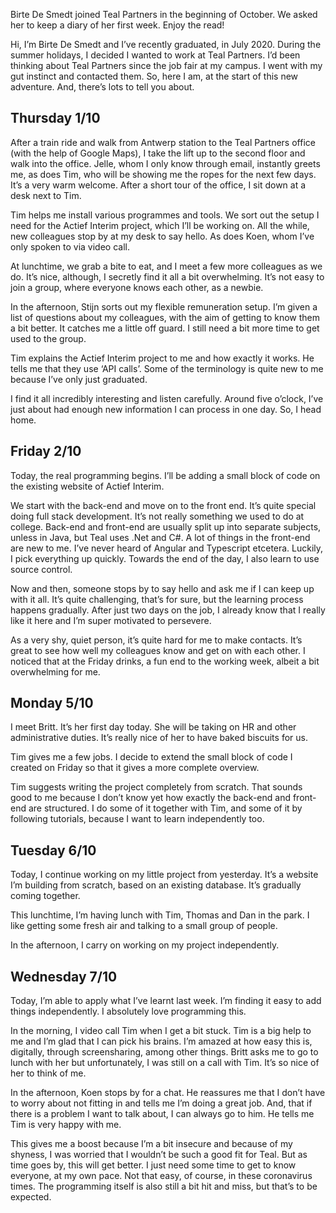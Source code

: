 <!-- title: Birte’s first week at Teal Partners: "Educational and overwhelming, but one thing is sure: I'm super motivated"  -->
<!-- author: Birte -->
<!-- date: 2020-11-23 -->

Birte De Smedt joined Teal Partners in the beginning of October. We asked her to keep a diary of her first week. Enjoy the read! 

Hi, I’m Birte De Smedt and I’ve recently graduated, in July 2020. During the summer holidays, I decided I wanted to work at Teal Partners. I’d been thinking about Teal Partners since the job fair at my campus. I went with my gut instinct and contacted them. So, here I am, at the start of this new adventure. And, there’s lots to tell you about.

## Thursday 1/10
After a train ride and walk from Antwerp station to the Teal Partners office (with the help of Google Maps), I take the lift up to the second floor and walk into the office. Jelle, whom I only know through email, instantly greets me, as does Tim, who will be showing me the ropes for the next few days. It’s a very warm welcome.  After a short tour of the office, I sit down at a desk next to Tim. 

Tim helps me install various programmes and tools. We sort out the setup I need for the Actief Interim project, which I’ll be working on. All the while, new colleagues stop by at my desk to say hello. As does Koen, whom I’ve only spoken to via video call.

At lunchtime, we grab a bite to eat, and I meet a few more colleagues as we do. It’s nice, although, I secretly find it all a bit overwhelming. It’s not easy to join a group, where everyone knows each other, as a newbie.

In the afternoon, Stijn sorts out my flexible remuneration setup. I’m given a list of questions about my colleagues, with the aim of getting to know them a bit better. It catches me a little off guard. I still need a bit more time to get used to the group.

Tim explains the Actief Interim project to me and how exactly it works. He tells me that they use ‘API calls’. Some of the terminology is quite new to me because I’ve only just graduated.

I find it all incredibly interesting and listen carefully. Around five o’clock, I’ve just about had enough new information I can process in one day. So, I head home.

## Friday 2/10

Today, the real programming begins. I’ll be adding a small block of code on the existing website of Actief Interim.

We start with the back-end and move on to the front end. It’s quite special doing full stack development. It’s not really something we used to do at college. Back-end and front-end are usually split up into separate subjects, unless in Java, but Teal uses .Net and C#. A lot of things in the front-end are new to me. I’ve never heard of Angular and Typescript etcetera. Luckily, I pick everything up quickly. Towards the end of the day, I also learn to use source control.

Now and then, someone stops by to say hello and ask me if I can keep up with it all. It’s quite challenging, that’s for sure, but the learning process happens gradually. After just two days on the job, I already know that I really like it here and I’m super motivated to persevere.
 
As a very shy, quiet person, it’s quite hard for me to make contacts. It’s great to see how well my colleagues know and get on with each other. I noticed that at the Friday drinks, a fun end to the working week, albeit a bit overwhelming for me.

## Monday 5/10
I meet Britt. It’s her first day today. She will be taking on HR and other administrative duties. It’s really nice of her to have baked biscuits for us.
 
Tim gives me a few jobs. I decide to extend the small block of code I created on Friday so that it gives a more complete overview.

Tim suggests writing the project completely from scratch. That sounds good to me because I don’t know yet how exactly the back-end and front-end are structured. I do some of it together with Tim, and some of it by following tutorials, because I want to learn independently too. 

## Tuesday 6/10
Today, I continue working on my little project from yesterday. It’s a website I’m building from scratch, based on an existing database. It’s gradually coming together.

This lunchtime, I’m having lunch with Tim, Thomas and Dan in the park. I like getting some fresh air and talking to a small group of people.

In the afternoon, I carry on working on my project independently. 

## Wednesday 7/10
Today, I’m able to apply what I’ve learnt last week. I’m finding it easy to add things independently. I absolutely love programming this.

In the morning, I video call Tim when I get a bit stuck. Tim is a big help to me and I’m glad that I can pick his brains. I’m amazed at how easy this is, digitally, through screensharing, among other things. Britt asks me to go to lunch with her but unfortunately, I was still on a call with Tim. It’s so nice of her to think of me.

In the afternoon, Koen stops by for a chat. He reassures me that I don’t have to worry about not fitting in and tells me I’m doing a great job. And, that if there is a problem I want to talk about, I can always go to him. He tells me Tim is very happy with me.
 
This gives me a boost because I’m a bit insecure and because of my shyness, I was worried that I wouldn’t be such a good fit for Teal. But as time goes by, this will get better. I just need some time to get to know everyone, at my own pace. Not that easy, of course, in these coronavirus times. The programming itself is also still a bit hit and miss, but that’s to be expected.